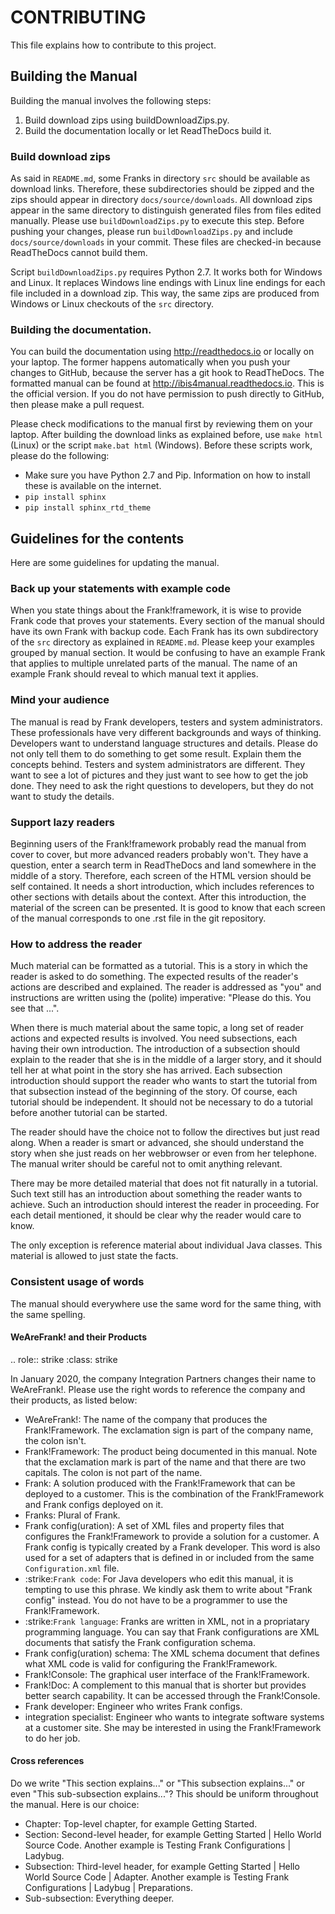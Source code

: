# CONTRIBUTING

This file explains how to contribute to this project.

## Building the Manual

Building the manual involves the following steps:

1. Build download zips using buildDownloadZips.py.
2. Build the documentation locally or let ReadTheDocs build it.

### Build download zips

As said in `README.md`, some Franks in directory `src` should be available as download
links. Therefore, these subdirectories should be zipped and the zips should appear
in directory `docs/source/downloads`. All download zips appear in the same directory
to distinguish generated files from files edited manually. Please use
`buildDownloadZips.py` to execute this step. Before pushing your changes,
please run `buildDownloadZips.py` and include `docs/source/downloads`
in your commit. These files are checked-in because ReadTheDocs cannot build them.

Script `buildDownloadZips.py` requires Python 2.7. It works both for Windows and Linux.
It replaces Windows line endings with Linux line endings for each file included in a
download zip. This way, the same zips are produced from Windows or Linux checkouts
of the `src` directory.

### Building the documentation.

You can build the documentation using http://readthedocs.io or locally on your laptop.
The former happens automatically when you push your changes to GitHub, because the
server has a git hook to ReadTheDocs. The formatted manual can
be found at http://ibis4manual.readthedocs.io. This is the official version. If you
do not have permission to push directly to GitHub, then please make a pull request.

Please check modifications to the manual first by reviewing them on your laptop.
After building the download links as explained before, use `make html` (Linux) or the script `make.bat html` (Windows). Before these scripts work, please do the following:

* Make sure you have Python 2.7 and Pip. Information on how to install these is available on the internet.
* `pip install sphinx`
* `pip install sphinx_rtd_theme`

## Guidelines for the contents

Here are some guidelines for updating the manual.

### Back up your statements with example code

When you state things about the Frank!framework, it is wise to provide Frank code that proves your statements. Every section of the manual should have its own Frank with backup code. Each Frank has its own subdirectory of the `src` directory as explained in `README.md`. Please keep your examples grouped by manual section. It would be confusing to have an example Frank that applies to multiple unrelated parts of the manual. The name of an example Frank should reveal to which manual text it applies.

### Mind your audience

The manual is read by Frank developers, testers and system administrators. These professionals have very different backgrounds and ways of thinking. Developers want to understand language structures and details. Please do not only tell them to do something to get some result. Explain them the concepts behind. Testers and system administrators are different. They want to see a lot of pictures and they just want to see how to get the job done. They need to ask the right questions to developers, but they do not want to study the details. 

### Support lazy readers

Beginning users of the Frank!framework probably read the manual from cover to cover, but more advanced readers probably won't. They have a question, enter a search term in ReadTheDocs and land somewhere in the middle of a story. Therefore, each screen of the HTML version should be self contained. It needs a short introduction, which includes references to other sections with details about the context. After this introduction, the material of the screen can be presented. It is good to know that each screen of the manual corresponds to one .rst file in the git repository.

### How to address the reader

Much material can be formatted as a tutorial. This is a story in which the reader is asked to do something. The expected results of the reader's actions are described and explained. The reader is addressed as "you" and instructions are written using the (polite) imperative: "Please do this. You see that ...".

When there is much material about the same topic, a long set of reader actions and expected results is involved. You need subsections, each having their own introduction. The introduction of a subsection should explain to the reader that she is in the middle of a larger story, and it should tell her at what point in the story she has arrived. Each subsection introduction should support the reader who wants to start the tutorial from that subsection instead of the beginning of the story. Of course, each tutorial should be independent. It should not be necessary to do a tutorial before another tutorial can be started.

The reader should have the choice not to follow the directives but just read along. When a reader is smart or advanced, she should understand the story when she just reads on her webbrowser or even from her telephone. The manual writer should be careful not to omit anything relevant.

There may be more detailed material that does not fit naturally in a tutorial. Such text still has an introduction about something the reader wants to achieve. Such an introduction should interest the reader in proceeding. For each detail mentioned, it should be clear why the reader would care to know.

The only exception is reference material about individual Java classes. This material is allowed to just state the facts.

### Consistent usage of words

The manual should everywhere use the same word for the same thing, with the same spelling.

#### WeAreFrank! and their Products

.. role:: strike
   :class: strike

In January 2020, the company Integration Partners changes their name to WeAreFrank!. Please use the right words to reference the company and their products, as listed below:

* WeAreFrank!: The name of the company that produces the Frank!Framework. The exclamation sign is part of the company name, the colon isn't.
* Frank!Framework: The product being documented in this manual. Note that the exclamation mark is part of the name and that there are two capitals. The colon is not part of the name.
* Frank: A solution produced with the Frank!Framework that can be deployed to a customer. This is the combination of the Frank!Framework and Frank configs deployed on it.
* Franks: Plural of Frank.
* Frank config(uration): A set of XML files and property files that configures the Frank!Framework to provide a solution for a customer. A Frank config is typically created by a Frank developer. This word is also used for a set of adapters that is defined in or included from the same ``Configuration.xml`` file.
* :strike:`Frank code`: For Java developers who edit this manual, it is tempting to use this phrase. We kindly ask them to write about "Frank config" instead. You do not have to be a programmer to use the Frank!Framework.
* :strike:`Frank language`: Franks are written in XML, not in a propriatary programming language. You can say that Frank configurations are XML documents that satisfy the Frank configuration schema.
* Frank config(uration) schema: The XML schema document that defines what XML code is valid for configuring the Frank!Framework.
* Frank!Console: The graphical user interface of the Frank!Framework.
* Frank!Doc: A complement to this manual that is shorter but provides better search capability. It can be accessed through the Frank!Console.
* Frank developer: Engineer who writes Frank configs.
* integration specialist: Engineer who wants to integrate software systems at a customer site. She may be interested in using the Frank!Framework to do her job.

#### Cross references

Do we write "This section explains..." or "This subsection explains..." or even "This sub-subsection explains..."? This should be uniform throughout the manual. Here is our choice:

* Chapter: Top-level chapter, for example Getting Started.
* Section: Second-level header, for example Getting Started | Hello World Source Code. Another example is Testing Frank Configurations | Ladybug.
* Subsection: Third-level header, for example Getting Started | Hello World Source Code | Adapter. Another example is Testing Frank Configurations | Ladybug | Preparations.
* Sub-subsection: Everything deeper.
